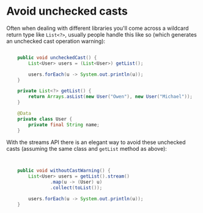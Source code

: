 # Avoid unchecked casts

Often when dealing with different libraries you'll come across a wildcard return type like `List<?>`, usually people handle this like so (which generates an unchecked cast operation warning):

```java

	public void uncheckedCast() {
		List<User> users = (List<User>) getList();

		users.forEach(u -> System.out.println(u));
	}

	private List<?> getList() {
		return Arrays.asList(new User("Owen"), new User("Michael"));
	}

	@Data
	private class User {
		private final String name;
	}

```

With the streams API there is an elegant way to avoid these unchecked casts (assuming the same class and `getList` method as above):

```java

	
	public void withoutCastWarning() {
		List<User> users = getList().stream()
				.map(u -> (User) u)
				.collect(toList());

		users.forEach(u -> System.out.println(u));
	}
```








